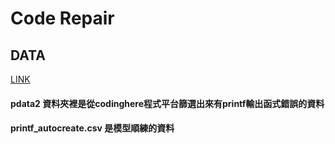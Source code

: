 # Code Repair
## DATA
[LINK](https://drive.google.com/drive/folders/1NfAx5mKUyAcAq9oc7q_1CW1UYczY8UuK?usp=sharing)
#### pdata2 資料夾裡是從codinghere程式平台篩選出來有printf輸出函式錯誤的資料
#### printf_autocreate.csv 是模型順練的資料
